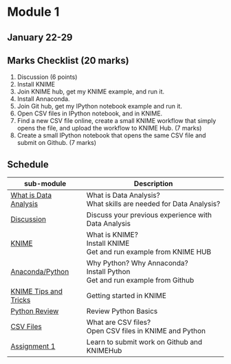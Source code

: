 # Module 1

## January 22-29

## Marks Checklist (20 marks)

1.  Discussion (6 points)
2.  Install KNIME 
3.  Join KNIME hub, get my KNIME example, and run it. 
3.  Install Annaconda. 
4.  Join Git hub, get my IPython notebook example and run it.
4.  Open CSV files in IPython notebook, and in KNIME.
5. Find a new CSV file online, create a small KNIME workflow that simply opens the file, and upload the workflow to KNIME Hub. (7 marks)
8.  Create a small IPython notebook that opens the same CSV file and submit on Github. (7 marks)


## Schedule

| sub-module|Description|
|---|---|
|[What is Data Analysis](https://bnorthan.github.io/inf-428-data-analytics-online/Module1/WhatIsDataAnalysis) | What is Data Analysis?<br>What skills are needed for Data Analysis? |
|[Discussion](https://bnorthan.github.io/inf-428-data-analytics-online/Module1/Discussion) | Discuss your previous experience with Data Analysis |
|[KNIME](https://bnorthan.github.io/inf-428-data-analytics-online/Module1/KNIME) | What is KNIME?<br> Install KNIME<br> Get and run example from KNIME HUB |
|[Anaconda/Python](https://bnorthan.github.io/inf-428-data-analytics-online/Module1/Python) | Why Python? Why Annaconda? <br>Install Python<br> Get and run example from Github|  
|[KNIME Tips and Tricks](https://bnorthan.github.io/inf-428-data-analytics-online/Module1/KNIMETipsAndTricks) | Getting started in KNIME <br> |  
|[Python Review](https://bnorthan.github.io/inf-428-data-analytics-online/Module1/PythonReview) | Review Python Basics|  
|[CSV Files](https://bnorthan.github.io/inf-428-data-analytics-online/Module1/CSV) | What are CSV files? <br>Open CSV files in KNIME and Python<br>|  
|[Assignment 1](https://bnorthan.github.io/inf-428-data-analytics-online/Module1/Assignment1) | Learn to submit work on Github and KNIMEHub |    


